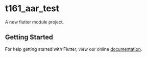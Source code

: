 # t161_aar_test

A new flutter module project.

## Getting Started

For help getting started with Flutter, view our online
[documentation](https://flutter.dev/).
